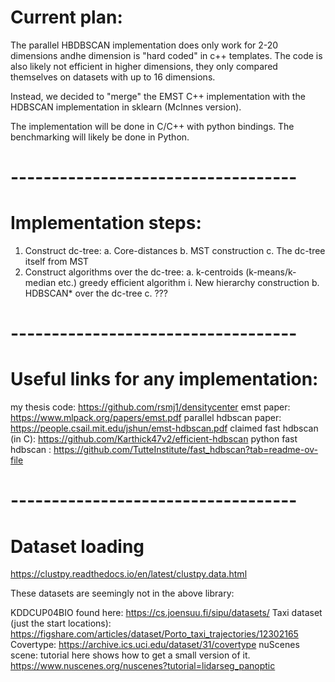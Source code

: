 # Current plan: 
The parallel HBDBSCAN implementation does only work for 2-20 dimensions andhe dimension is "hard coded" in c++ templates. 
The code is also likely not efficient in higher dimensions, they only compared themselves on datasets with up to 16 dimensions.

Instead, we decided to "merge" the EMST C++ implementation with the HDBSCAN implementation in sklearn (McInnes version). 

The implementation will be done in C/C++ with python bindings.
The benchmarking will likely be done in Python.



# -----------------------------------
# Implementation steps:
1. Construct dc-tree:
    a. Core-distances
    b. MST construction
    c. The dc-tree itself from MST
2. Construct algorithms over the dc-tree:
    a. k-centroids (k-means/k-median etc.) greedy efficient algorithm
        i. New hierarchy construction
    b. HDBSCAN* over the dc-tree
    c. ???


# -----------------------------------
# Useful links for any implementation:
my thesis code: https://github.com/rsmj1/densitycenter
emst paper: https://www.mlpack.org/papers/emst.pdf
parallel hdbscan paper: https://people.csail.mit.edu/jshun/emst-hdbscan.pdf
claimed fast hdbscan (in C): https://github.com/Karthick47v2/efficient-hdbscan
python fast hdbscan : https://github.com/TutteInstitute/fast_hdbscan?tab=readme-ov-file


# -----------------------------------
# Dataset loading
https://clustpy.readthedocs.io/en/latest/clustpy.data.html

These datasets are seemingly not in the above library:

KDDCUP04BIO found here: https://cs.joensuu.fi/sipu/datasets/
Taxi dataset (just the start locations): https://figshare.com/articles/dataset/Porto_taxi_trajectories/12302165
Covertype: https://archive.ics.uci.edu/dataset/31/covertype
nuScenes scene: tutorial here shows how to get a small version of it. https://www.nuscenes.org/nuscenes?tutorial=lidarseg_panoptic